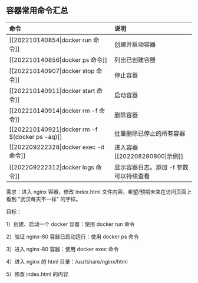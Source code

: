 ## 容器常用命令汇总

| 命令 | 说明 |
| :- | :- |
| [[202210140854\|docker run 命令]] | 创建并启动容器 |
| [[202210140856\|docker ps 命令]] | 列出已创建容器 |
| [[202210140907\|docker stop 命令]] | 停止容器 |
| [[202210140911\|docker start 命令]] |  启动容器 |
| [[202210140914\|docker rm -f 命令]]|  删除容器 |
| [[202210140921\|docker rm -f $(docker ps -aq)]] |  批量删除已停止的所有容器 |
| [[202209222328\|docker exec -it 命令]] |  进入容器 [[202208280800\|示例]] |
| [[202209222312\|docker logs 命令]]| 显示容器日志。添加 -f 参数可以持续查看 |

需求：进入 nginx 容器，修改 index.html 文件内容，希望/预期未来在访问页面上看到 "武汉每天不一样" 的字样。

目标：

1）创建、启动一个 docker 容器：使用 docker run 命令

2）验证 nginx-80 容器已启动运行：使用 docker ps 命令

3）进入 nginx-80 容器：使用 docker exec 命令

4）进入 nginx 的 html 目录：/usr/share/nginx/html

5）修改 index.html 的内容




